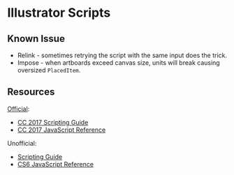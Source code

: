 Illustrator Scripts
===================

Known Issue
-----------
* Relink - sometimes retrying the script with the same input does the trick.
* Impose - when artboards exceed canvas size, units will break causing oversized `PlacedItem`.

Resources
---------
[Official]((https://www.adobe.com/devnet/illustrator/scripting.html)):
* [CC 2017 Scripting Guide](https://www.adobe.com/content/dam/acom/en/devnet/illustrator/pdf/AI_ScriptGd_2017.pdf)
* [CC 2017 JavaScript Reference](https://www.adobe.com/content/dam/acom/en/devnet/illustrator/pdf/Illustrator_JavaScript_Scripting_Reference_2017.pdf)

Unofficial:
* [Scripting Guide](https://ai-scripting.docsforadobe.dev/)
* [CS6 JavaScript Reference](http://jongware.mit.edu/iljscs6html/iljscs6/inxx.html)